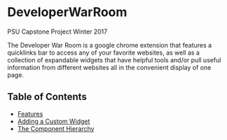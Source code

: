 # DeveloperWarRoom
PSU Capstone Project Winter 2017


The Developer War Room is a google chrome extension that features a quicklinks bar to access any of your favorite websites, as well as a collection of expandable widgets that have helpful tools and/or pull useful information from different websites all in the convenient display of one page. 


## Table of Contents

* [Features](https://github.com/marcellabillett/DeveloperWarRoom/wiki/Features)
* [Adding a Custom Widget](https://github.com/marcellabillett/DeveloperWarRoom/wiki/Adding-a-Custom-Widget)
* [The Component Hierarchy](https://github.com/marcellabillett/DeveloperWarRoom/wiki/The-Component-Hierarchy)
